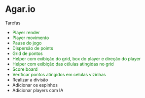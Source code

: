 # Agar.io

Tarefas

- <span style="color:green;">Player render</span>
- <span style="color:green;">Player movimento</span>
- <span style="color:green;">Pause do jogo</span>
- <span style="color:green;">Dispersão de points</span>
- <span style="color:green;">Grid de pontos</span>
- <span style="color:green;">Helper com exibição do grid, box do player e direção do player</span>
- <span style="color:green;">Helper com exibição das células atingidas no grid</span>
- <span style="color:green;">Score board</span>
- <span style="color:green;">Verificar pontos atingidos em celulas vizinhas</span>
- Realizar a divisão
- Adicionar os espinhos
- Adicionar players com IA

